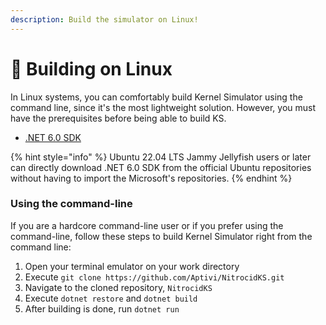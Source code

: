 ```yaml
---
description: Build the simulator on Linux!
---
```


# 🐧 Building on Linux

In Linux systems, you can comfortably build Kernel Simulator using the command line, since it's the most lightweight solution. However, you must have the prerequisites before being able to build KS.

* [.NET 6.0 SDK](https://dotnet.microsoft.com/en-us/download/dotnet/6.0)

{% hint style="info" %}
Ubuntu 22.04 LTS Jammy Jellyfish users or later can directly download .NET 6.0 SDK from the official Ubuntu repositories without having to import the Microsoft's repositories.
{% endhint %}

### Using the command-line

If you are a hardcore command-line user or if you prefer using the command-line, follow these steps to build Kernel Simulator right from the command line:

1. Open your terminal emulator on your work directory
2. Execute `git clone https://github.com/Aptivi/NitrocidKS.git`
3. Navigate to the cloned repository, `NitrocidKS`
4. Execute `dotnet restore` and `dotnet build`
5. After building is done, run `dotnet run`

